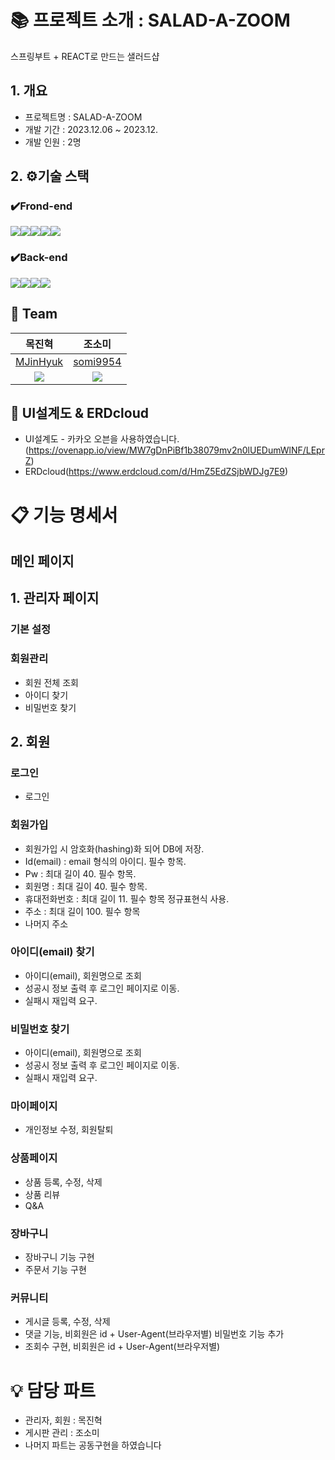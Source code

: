 # 📚 프로젝트 소개 : SALAD-A-ZOOM
스프링부트 + REACT로 만드는 샐러드샵
## 1. 개요
- 프로젝트명 : SALAD-A-ZOOM
- 개발 기간 : 2023.12.06 ~ 2023.12.
- 개발 인원 : 2명

## 2. ⚙️기술 스택
### ✔️Frond-end
<img src="https://img.shields.io/badge/React-61DAFB?style=for-the-badge&logo=React&logoColor=black"><img src="https://img.shields.io/badge/Css-1572B6?style=for-the-badge&logo=Css&logoColor=white"><img src="https://img.shields.io/badge/node.js-339933?style=for-the-badge&logo=Node.js&logoColor=white"><img src="https://img.shields.io/badge/javascript-F7DF1E?style=for-the-badge&logo=javascript&logoColor=black"><img src="https://img.shields.io/badge/html5-E34F26?style=for-the-badge&logo=html5&logoColor=white">

### ✔️Back-end
<img src="https://img.shields.io/badge/java-007396?style=for-the-badge&logo=java&logoColor=white"><img src="https://img.shields.io/badge/Spring-6DB33F?style=for-the-badge&logo=Spring&logoColor=green"><img src="https://img.shields.io/badge/Spring Boot-6DB33F?style=for-the-badge&logo=Spring Boot&logoColor=yellow"><img src="https://img.shields.io/badge/oracle-F80000?style=for-the-badge&logo=oracle&logoColor=white"> 

## 🦹‍ Team
|                            목진혁                             |                            조소미                             |
|:----------------------------------------------------------:|:----------------------------------------------------------:|
|          [MJinHyuk](https://github.com/MJinHyuk)           |          [somi9954](https://github.com/somi9954)           |
| ![](https://avatars.githubusercontent.com/u/147026593?v=4) | ![](https://avatars.githubusercontent.com/u/137499604?v=4) |

## 📜 UI설계도 & ERDcloud 
- UI설계도 - 카카오 오븐을 사용하였습니다.(https://ovenapp.io/view/MW7gDnPiBf1b38079mv2n0lUEDumWlNF/LEprZ)
- ERDcloud(https://www.erdcloud.com/d/HmZ5EdZSjbWDJg7E9)

# 📋 기능 명세서
## 메인 페이지

## 1. 관리자 페이지
### 기본 설정

### 회원관리
- 회원 전체 조회
- 아이디 찾기
- 비밀번호 찾기

## 2. 회원
### 로그인
- 로그인
### 회원가입
- 회원가입 시 암호화(hashing)화 되어 DB에 저장.
- Id(email) : email 형식의 아이디. 필수 항목.
- Pw : 최대 길이 40. 필수 항목.
- 회원명 : 최대 길이 40. 필수 항목.
- 휴대전화번호 : 최대 길이 11. 필수 항목 정규표현식 사용.
- 주소 : 최대 길이 100. 필수 항목
- 나머지 주소

### 아이디(email) 찾기
- 아이디(email), 회원명으로 조회
- 성공시 정보 출력 후 로그인 페이지로 이동.
- 실패시 재입력 요구.

### 비밀번호 찾기
- 아이디(email), 회원명으로 조회
- 성공시 정보 출력 후 로그인 페이지로 이동.
- 실패시 재입력 요구.

### 마이페이지
- 개인정보 수정, 회원탈퇴

### 상품페이지 
- 상품 등록, 수정, 삭제 
- 상품 리뷰
- Q&A 

### 장바구니 
- 장바구니 기능 구현
- 주문서 기능 구현

### 커뮤니티
- 게시글 등록, 수정, 삭제
- 댓글 기능, 비회원은 id + User-Agent(브라우저별) 비밀번호 기능 추가
- 조회수 구현, 비회원은 id + User-Agent(브라우저별)

# 💡 담당 파트
- 관리자, 회원 : 목진혁
- 게시판 관리 :  조소미
- 나머지 파트는 공동구현을 하였습니다